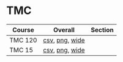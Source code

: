 # TMC

| Course | Overall | Section |
| ------ | ------- | ------- |
| TMC 120 | [csv](https://github.com/UCSD-Historical-Enrollment-Data/2025Spring/blob/main/overall/TMC%20120.csv), [png](https://raw.githubusercontent.com/UCSD-Historical-Enrollment-Data/2025Spring/main/plot_overall/TMC%20120.png), [wide](https://raw.githubusercontent.com/UCSD-Historical-Enrollment-Data/2025Spring/main/plot_overall_wide/TMC%20120.png) |  |
| TMC 15 | [csv](https://github.com/UCSD-Historical-Enrollment-Data/2025Spring/blob/main/overall/TMC%2015.csv), [png](https://raw.githubusercontent.com/UCSD-Historical-Enrollment-Data/2025Spring/main/plot_overall/TMC%2015.png), [wide](https://raw.githubusercontent.com/UCSD-Historical-Enrollment-Data/2025Spring/main/plot_overall_wide/TMC%2015.png) |  |
